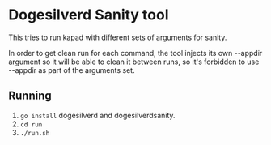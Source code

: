 # Dogesilverd Sanity tool
This tries to run kapad with different sets of arguments for sanity.

In order to get clean run for each command, the tool injects its own --appdir
argument so it will be able to clean it between runs, so it's forbidden to use
--appdir as part of the arguments set.

## Running
 1. `go install` dogesilverd and dogesilverdsanity.
 2. `cd run`
 3. `./run.sh`


